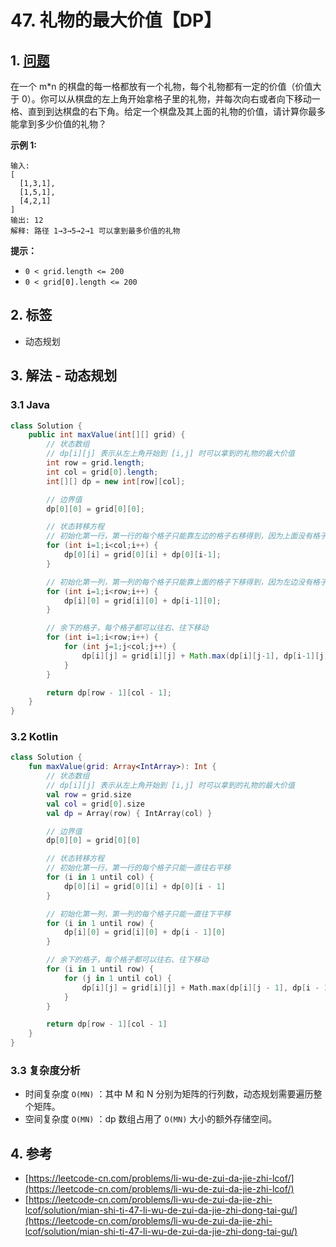 # 47. 礼物的最大价值【DP】

## 1. [问题](https://leetcode-cn.com/problems/li-wu-de-zui-da-jie-zhi-lcof/)

在一个 m\*n 的棋盘的每一格都放有一个礼物，每个礼物都有一定的价值（价值大于 0）。你可以从棋盘的左上角开始拿格子里的礼物，并每次向右或者向下移动一格、直到到达棋盘的右下角。给定一个棋盘及其上面的礼物的价值，请计算你最多能拿到多少价值的礼物？

**示例 1:**

```text
输入: 
[
  [1,3,1],
  [1,5,1],
  [4,2,1]
]
输出: 12
解释: 路径 1→3→5→2→1 可以拿到最多价值的礼物
```

**提示：**

* `0 < grid.length <= 200`
* `0 < grid[0].length <= 200`

## 2. 标签

* 动态规划

## 3. 解法 - 动态规划

### 3.1 Java

```java
class Solution {
    public int maxValue(int[][] grid) {
        // 状态数组
        // dp[i][j] 表示从左上角开始到 [i,j] 时可以拿到的礼物的最大价值
        int row = grid.length;
        int col = grid[0].length;
        int[][] dp = new int[row][col];

        // 边界值
        dp[0][0] = grid[0][0];

        // 状态转移方程
        // 初始化第一行，第一行的每个格子只能靠左边的格子右移得到，因为上面没有格子了，无法通过下移得到第一行的格子
        for (int i=1;i<col;i++) {
            dp[0][i] = grid[0][i] + dp[0][i-1];
        }

        // 初始化第一列，第一列的每个格子只能靠上面的格子下移得到，因为左边没有格子了，无法通过右移得到第一列的格子
        for (int i=1;i<row;i++) {
            dp[i][0] = grid[i][0] + dp[i-1][0];
        }

        // 余下的格子，每个格子都可以往右、往下移动
        for (int i=1;i<row;i++) {
            for (int j=1;j<col;j++) {
                dp[i][j] = grid[i][j] + Math.max(dp[i][j-1], dp[i-1][j]);
            }
        }

        return dp[row - 1][col - 1];
    }
}
```

### 3.2 Kotlin

```kotlin
class Solution {
    fun maxValue(grid: Array<IntArray>): Int {
        // 状态数组
        // dp[i][j] 表示从左上角开始到 [i,j] 时可以拿到的礼物的最大价值
        val row = grid.size
        val col = grid[0].size
        val dp = Array(row) { IntArray(col) }

        // 边界值
        dp[0][0] = grid[0][0]

        // 状态转移方程
        // 初始化第一行，第一行的每个格子只能一直往右平移
        for (i in 1 until col) {
            dp[0][i] = grid[0][i] + dp[0][i - 1]
        }

        // 初始化第一列，第一列的每个格子只能一直往下平移
        for (i in 1 until row) {
            dp[i][0] = grid[i][0] + dp[i - 1][0]
        }

        // 余下的格子，每个格子都可以往右、往下移动
        for (i in 1 until row) {
            for (j in 1 until col) {
                dp[i][j] = grid[i][j] + Math.max(dp[i][j - 1], dp[i - 1][j])
            }
        }

        return dp[row - 1][col - 1]
    }
}
```

### 3.3 复杂度分析

* 时间复杂度 `O(MN)` ：其中 M 和 N 分别为矩阵的行列数，动态规划需要遍历整个矩阵。
* 空间复杂度 `O(MN)` ：dp 数组占用了 `O(MN)` 大小的额外存储空间。

## 4. 参考

* [https://leetcode-cn.com/problems/li-wu-de-zui-da-jie-zhi-lcof/](https://leetcode-cn.com/problems/li-wu-de-zui-da-jie-zhi-lcof/)
* [https://leetcode-cn.com/problems/li-wu-de-zui-da-jie-zhi-lcof/solution/mian-shi-ti-47-li-wu-de-zui-da-jie-zhi-dong-tai-gu/](https://leetcode-cn.com/problems/li-wu-de-zui-da-jie-zhi-lcof/solution/mian-shi-ti-47-li-wu-de-zui-da-jie-zhi-dong-tai-gu/)

